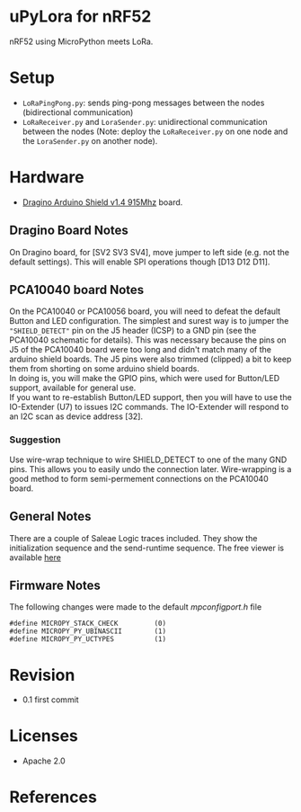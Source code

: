 # uPyLora for nRF52
nRF52 using MicroPython meets LoRa.

# Setup
* `LoRaPingPong.py`: sends ping-pong messages between the nodes (bidirectional communication)
* `LoRaReceiver.py` and `LoraSender.py`: unidirectional communication between the nodes (Note: deploy the `LoRaReceiver.py` on one node and the `LoraSender.py` on another node).  

# Hardware
* [Dragino Arduino Shield v1.4 915Mhz](http://www.dragino.com/products/module/item/102-lora-shield.html) board.

## Dragino Board Notes ## 
On Dragino board, for [SV2 SV3 SV4], move jumper to left side (e.g. not the default settings).
This will enable SPI operations though [D13 D12 D11].  

## PCA10040 board Notes ##
On the PCA10040 or PCA10056 board, you will need to defeat the default Button and LED configuration. The simplest and surest way is to jumper the `"SHIELD_DETECT"` pin on the J5 header (ICSP) to a GND pin (see the PCA10040 schematic for details). This was necessary because the pins on J5 of the PCA10040 board were too long and didn't match many of the arduino shield boards.   The J5 pins were also trimmed (clipped) a bit to keep them from shorting on some arduino shield boards.  
In doing is, you will make the GPIO pins, which were used for Button/LED support, available for general use.  
If you want to re-establish Button/LED support, then you will have to use the IO-Extender (U7) to issues I2C commands.  The IO-Extender will respond to an I2C scan as device address [32].
### Suggestion ###   
Use wire-wrap technique to wire SHIELD_DETECT to one of the many GND pins. This allows you to easily undo the connection later. Wire-wrapping is a good method to form semi-permement connections on the PCA10040 board.

## General Notes ##
There are a couple of Saleae Logic traces included. They show the initialization sequence and the send-runtime sequence. The free viewer is available [here](https://www.saleae.com/downloads) 

## Firmware Notes ##
The following changes were made to the default *mpconfigport.h* file
```
#define MICROPY_STACK_CHECK         (0)
#define MICROPY_PY_UBINASCII        (1)
#define MICROPY_PY_UCTYPES          (1)
```

# Revision
* 0.1 first commit

# Licenses
* Apache 2.0

# References 
